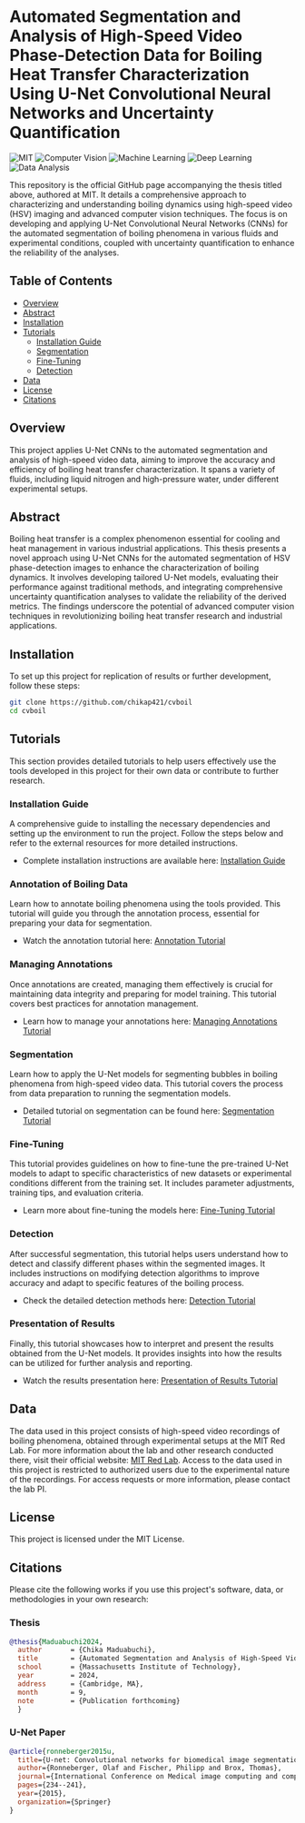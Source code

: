# Automated Segmentation and Analysis of High-Speed Video Phase-Detection Data for Boiling Heat Transfer Characterization Using U-Net Convolutional Neural Networks and Uncertainty Quantification

![MIT](https://img.shields.io/badge/Made%20at-MIT-blue.svg)
![Computer Vision](https://img.shields.io/badge/Computer%20Vision-Boiling%20Dynamics-brightgreen.svg)
![Machine Learning](https://img.shields.io/badge/Machine%20Learning-U--Net-brightgreen.svg)
![Deep Learning](https://img.shields.io/badge/Deep%20Learning-Convolutional%20Neural%20Networks-critical.svg)
![Data Analysis](https://img.shields.io/badge/Data%20Analysis-High%20Speed%20Video-orange.svg)

This repository is the official GitHub page accompanying the thesis titled above, authored at MIT. It details a comprehensive approach to characterizing and understanding boiling dynamics using high-speed video (HSV) imaging and advanced computer vision techniques. The focus is on developing and applying U-Net Convolutional Neural Networks (CNNs) for the automated segmentation of boiling phenomena in various fluids and experimental conditions, coupled with uncertainty quantification to enhance the reliability of the analyses.

## Table of Contents
- [Overview](#overview)
- [Abstract](#abstract)
- [Installation](#installation)
- [Tutorials](#tutorials)
  - [Installation Guide](#installation-guide)
  - [Segmentation](#segmentation)
  - [Fine-Tuning](#fine-tuning)
  - [Detection](#detection)
- [Data](#data)
- [License](#license)
- [Citations](#citations)

## Overview
This project applies U-Net CNNs to the automated segmentation and analysis of high-speed video data, aiming to improve the accuracy and efficiency of boiling heat transfer characterization. It spans a variety of fluids, including liquid nitrogen and high-pressure water, under different experimental setups.

## Abstract
Boiling heat transfer is a complex phenomenon essential for cooling and heat management in various industrial applications. This thesis presents a novel approach using U-Net CNNs for the automated segmentation of HSV phase-detection images to enhance the characterization of boiling dynamics. It involves developing tailored U-Net models, evaluating their performance against traditional methods, and integrating comprehensive uncertainty quantification analyses to validate the reliability of the derived metrics. The findings underscore the potential of advanced computer vision techniques in revolutionizing boiling heat transfer research and industrial applications.

## Installation
To set up this project for replication of results or further development, follow these steps:
```bash
git clone https://github.com/chikap421/cvboil
cd cvboil
```

## Tutorials
This section provides detailed tutorials to help users effectively use the tools developed in this project for their own data or contribute to further research.

### Installation Guide
A comprehensive guide to installing the necessary dependencies and setting up the environment to run the project. Follow the steps below and refer to the external resources for more detailed instructions.
- Complete installation instructions are available here: [Installation Guide](https://lmb.informatik.uni-freiburg.de/resources/opensource/unet/#installation)

### Annotation of Boiling Data
Learn how to annotate boiling phenomena using the tools provided. This tutorial will guide you through the annotation process, essential for preparing your data for segmentation.
- Watch the annotation tutorial here: [Annotation Tutorial](https://www.youtube.com/watch?v=NvnxIK_CoTE&list=PLQ0mDSFR46UAAvgCA32vduLkCst_bzr9O)

### Managing Annotations
Once annotations are created, managing them effectively is crucial for maintaining data integrity and preparing for model training. This tutorial covers best practices for annotation management.
- Learn how to manage your annotations here: [Managing Annotations Tutorial](https://www.youtube.com/watch?v=pikQh7HQ8WM&list=PLQ0mDSFR46UAAvgCA32vduLkCst_bzr9O&index=3)

### Segmentation
Learn how to apply the U-Net models for segmenting bubbles in boiling phenomena from high-speed video data. This tutorial covers the process from data preparation to running the segmentation models.
- Detailed tutorial on segmentation can be found here: [Segmentation Tutorial](https://lmb.informatik.uni-freiburg.de/resources/opensource/unet/#segmentation)

### Fine-Tuning
This tutorial provides guidelines on how to fine-tune the pre-trained U-Net models to adapt to specific characteristics of new datasets or experimental conditions different from the training set. It includes parameter adjustments, training tips, and evaluation criteria.
- Learn more about fine-tuning the models here: [Fine-Tuning Tutorial](https://lmb.informatik.uni-freiburg.de/resources/opensource/unet/#finetuning)

### Detection
After successful segmentation, this tutorial helps users understand how to detect and classify different phases within the segmented images. It includes instructions on modifying detection algorithms to improve accuracy and adapt to specific features of the boiling process.
- Check the detailed detection methods here: [Detection Tutorial](https://lmb.informatik.uni-freiburg.de/resources/opensource/unet/#detection)

### Presentation of Results
Finally, this tutorial showcases how to interpret and present the results obtained from the U-Net models. It provides insights into how the results can be utilized for further analysis and reporting.
- Watch the results presentation here: [Presentation of Results Tutorial](https://www.youtube.com/watch?v=IkNgL3g9rlo&list=PLQ0mDSFR46UAAvgCA32vduLkCst_bzr9O&index=2)

## Data
The data used in this project consists of high-speed video recordings of boiling phenomena, obtained through experimental setups at the MIT Red Lab. For more information about the lab and other research conducted there, visit their official website: [MIT Red Lab](https://bucci.mit.edu/). Access to the data used in this project is restricted to authorized users due to the experimental nature of the recordings. For access requests or more information, please contact the lab PI.

## License
This project is licensed under the MIT License.

## Citations
Please cite the following works if you use this project's software, data, or methodologies in your own research:

### Thesis
```bibtex
@thesis{Maduabuchi2024,
  author       = {Chika Maduabuchi},
  title        = {Automated Segmentation and Analysis of High-Speed Video Phase-Detection Data for Boiling Heat Transfer Characterization Using U-Net Convolutional Neural Networks and Uncertainty Quantification},
  school       = {Massachusetts Institute of Technology},
  year         = 2024,
  address      = {Cambridge, MA},
  month        = 9,
  note         = {Publication forthcoming}
  }
```  
### U-Net Paper
```bibtex
@article{ronneberger2015u,
  title={U-net: Convolutional networks for biomedical image segmentation},
  author={Ronneberger, Olaf and Fischer, Philipp and Brox, Thomas},
  journal={International Conference on Medical image computing and computer-assisted intervention},
  pages={234--241},
  year={2015},
  organization={Springer}
}
```



